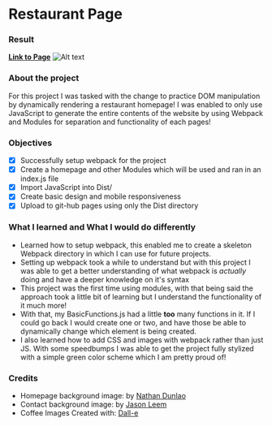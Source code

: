 # Restaurant Page

### Result

[**Link to Page**](https://baguirre03.github.io/restaurant-page/)
![Alt text](./src//imgs/preview.png?raw=true "Preview")

### About the project

For this project I was tasked with the change to practice DOM manipulation by dynamically rendering a restaurant homepage! I was enabled to only use JavaScript to generate the entire contents of the website by using Webpack and Modules for separation and functionality of each pages!

### Objectives

- [x] Successfully setup webpack for the project
- [x] Create a homepage and other Modules which will be used and ran in an index.js file
- [x] Import JavaScript into Dist/
- [x] Create basic design and mobile responsiveness
- [x] Upload to git-hub pages using only the Dist directory

### What I learned and What I would do differently

- Learned how to setup webpack, this enabled me to create a skeleton Webpack directory in which I can use for future projects.
- Setting up webpack took a while to understand but with this project I was able to get a better understanding of what webpack is _actually_ doing and have a deeper knowledge on it's syntax
- This project was the first time using modules, with that being said the approach took a little bit of learning but I understand the functionality of it much more!
- With that, my BasicFunctions.js had a little **too** many functions in it. If I could go back I would create one or two, and have those be able to dynamically change which element is being created.
- I also learned how to add CSS and images with webpack rather than just JS. With some speedbumps I was able to get the project fully stylized with a simple green color scheme which I am pretty proud of!

### Credits

- Homepage background image: by [Nathan Dunlao](https://unsplash.com/@nate_dumlao)
- Contact background image: by [Jason Leem](https://unsplash.com/@jleeems)
- Coffee Images Created with: [Dall-e](https://openai.com/blog/dall-e-now-available-without-waitlist)
